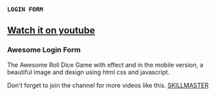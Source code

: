 ### `LOGIN FORM`
## [Watch it on youtube](https://www.youtube.com/watch?v=3hlX1OX8wxo)
### Awesome Login Form
The Awesome Roll Dice Game with effect and in the mobile version, a beautiful image and design using html css and javascript.

Don't forget to join the channel for more videos like this.
[SKILLMASTER](https://www.youtube.com/channel/UCWAxpLP-h8PHCDZMomhc01Q)